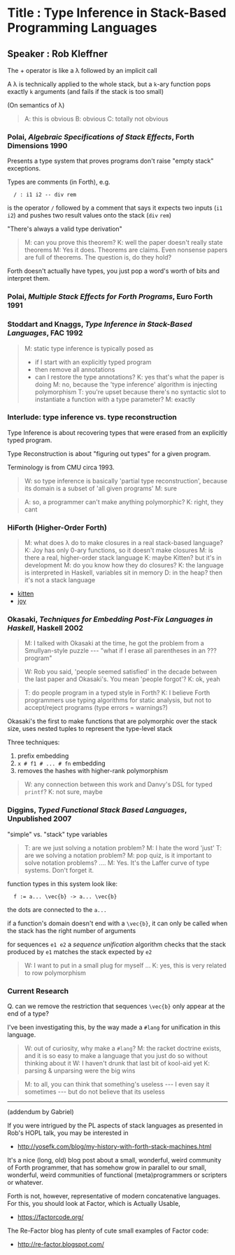 # Title : Type Inference in Stack-Based Programming Languages
## Speaker : Rob Kleffner

The + operator is like a λ followed by an implicit call

A λ is technically applied to the whole stack, but a `k`-ary function pops
 exactly `k` arguments (and fails if the stack is too small)

(On semantics of λ)

> A: this is obvious
> B: obvious
> C: totally not obvious


### Polai, _Algebraic Specifications of Stack Effects_, Forth Dimensions 1990

Presents a type system that proves programs don't raise "empty stack"
exceptions.

Types are comments (in Forth), e.g.

```
  / : i1 i2 -- div rem
```

is the operator `/` followed by a comment that says it expects two inputs
(`i1` `i2`) and pushes two result values onto the stack (`div` `rem`)

"There's always a valid type derivation"

> M: can you prove this theorem?
> K: well the paper doesn't really state theorems
> M: Yes it does. Theorems are claims. Even nonsense papers are full of
>    theorems. The question is, do they hold? 

Forth doesn't actually have types, you just pop a word's worth of bits and
interpret them.


### Polai, _Multiple Stack Effects for Forth Programs_, Euro Forth 1991


### Stoddart and Knaggs, _Type Inference in Stack-Based Languages_, FAC 1992

> M: static type inference is typically posed as
>    - if I start with an explicitly typed program
>    - then remove all annotations
>    - can I restore the type annotations?
> K: yes that's what the paper is doing
> M: no, because the 'type inference' algorithm is injecting polymorphism
> T: you're upset because there's no syntactic slot to instantiate a function
>    with a type parameter?
> M: exactly

### Interlude: type inference vs. type reconstruction

Type Inference is about recovering types that were erased from an explicitly
typed program.

Type Reconstruction is about "figuring out types" for a given program.

Terminology is from CMU circa 1993.

> W: so type inference is basically 'partial type reconstruction', because
>    its domain is a subset of 'all given programs'
> M: sure

> A: so, a programmer can't make anything polymorphic?
> K: right, they cant


### HiForth (Higher-Order Forth)

> M: what does λ do to make closures in a real stack-based language?
> K: Joy has only 0-ary functions, so it doesn't make closures
> M: is there a real, higher-order stack language
> K: maybe Kitten? but it's in development
> M: do you know how they do closures?
> K: the language is interpreted in Haskell, variables sit in memory
> D: in the heap? then it's not a stack language

- [kitten](http://kittenlang.org/)
- [joy](https://en.wikipedia.org/wiki/Joy_(programming_language))


### Okasaki, _Techniques for Embedding Post-Fix Languages in Haskell_, Haskell 2002

> M: I talked with Okasaki at the time, he got the problem from a Smullyan-style
>    puzzle --- "what if I erase all parentheses in an ??? program"

> W: Rob you said, 'people seemed satisfied' in the decade between the last
>    paper and Okasaki's. You mean 'people forgot'?
> K: ok, yeah

> T: do people program in a typed style in Forth?
> K: I believe Forth programmers use typing algorithms for static analysis,
>    but not to accept/reject programs (type errors = warnings?)

Okasaki's the first to make functions that are polymorphic over the stack size,
uses nested tuples to represent the type-level stack

Three techniques:

1. prefix embedding
2. `x # f1 # ... # fn` embedding
3. removes the hashes with higher-rank polymorphism

> W: any connection between this work and Danvy's DSL for typed `printf`?
> K: not sure, maybe


### Diggins, _Typed Functional Stack Based Languages_, Unpublished 2007

"simple" vs. "stack" type variables

> T: are we just solving a notation problem?
> M: I hate the word 'just'
> T: are we solving a notation problem?
> M: pop quiz, is it important to solve notation problems?
> ....
> M: Yes. It's the Laffer curve of type systems. Don't forget it.

function types in this system look like:

```
  f := a... \vec{b} -> a... \vec{b}
```

the dots are connected to the `a...`

if a function's domain doesn't end with a `\vec{b}`, it can only be called when
the stack has the right number of arguments

for sequences `e1 e2` a _sequence unification_ algorithm checks that the
stack produced by `e1` matches the stack expected by `e2`

> W: I want to put in a small plug for myself ...
> K: yes, this is very related to row polymorphism


### Current Research

Q. can we remove the restriction that sequences `\vec{b}` only appear at
   the end of a type?

I've been investigating this, by the way made a `#lang` for unification
in this language.

> W: out of curiosity, why make a `#lang`?
> M: the racket doctrine exists, and it is so easy to make a language that
>    you just do so without thinking about it
> W: I haven't drunk that last bit of kool-aid yet
> K: parsing & unparsing were the big wins


> M: to all, you can think that something's useless --- I even say it sometimes
>    --- but do not believe that its useless

- - -

(addendum by Gabriel)

If you were intrigued by the PL aspects of stack languages as presented in
Rob's HOPL talk, you may be interested in

- http://yosefk.com/blog/my-history-with-forth-stack-machines.html

It's a nice (long, old) blog post about a small, wonderful, weird community of
Forth programmer, that has somehow grow in parallel to our small, wonderful,
weird communities of functional (meta)programmers or scripters or whatever.

Forth is not, however, representative of modern concatenative languages. For
this, you should look at Factor, which is Actually Usable,

- https://factorcode.org/

The Re-Factor blog has plenty of cute small examples of Factor code:

- http://re-factor.blogspot.com/
